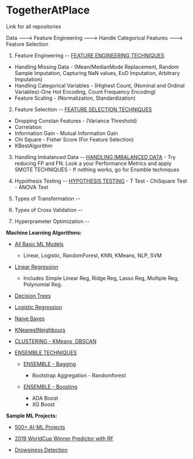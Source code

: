 # TogetherAtPlace
Link for all repositories

Data ---> Feature Engineering ---> Handle Categorical Features ---> Feature Selection 


1. Feature Engineering        -- [FEATURE ENGINEERING TECHNIQUES](https://github.com/yugeshyerraguntla/FeatureEngineeringTechniques)
  - Handling Missing Data - (Mean/MedianMode Replacement, Random Sample Imputation, Capturing NaN values, EoD Imputation, Arbitrary Imputation)
  - Handling Categorical Variables - (Highest Count, (Nominal and Ordinal Variables)-One Hot Encoding, Count Frequency Encoding)
  - Feature Scaling - (Normalization, Standardization)


2. Feature Selection          -- [FEATURE SELECTION TECHNIQUES](https://github.com/yugeshyerraguntla/FeatureSelectionTechniques)
 - Dropping Constan Features - (Variance Threshold)
 - Correlation 
 - Information Gain - Mutual Information Gain
 - Chi Square - Fisher Score (For Feature Selection)
 - KBestAlgorithm


3. Handling Imbalanced Data   -- [HANDLING IMBALANCED DATA](https://github.com/yugeshyerraguntla/HandlingImbalancedData)
                                  - Try reducing FP and FN. Look a your Performance Metrics and apply SMOTE TECHNIQUES
                                  - If nothing works, go for Ensmble techniques


4. Hypothesis Testing         -- [HYPOTHESIS TESTING](https://github.com/yugeshyerraguntla/HypothesisTesting---T-ChiSquare-Anova)
                                  - T Test
                                  - ChiSquare Test
                                  - ANOVA Test

5. Types of Transformation    --

6. Types of Cross Validation  --

7. Hyperprameter Optimization --



**Machine Learning Algorithms:**

- [All Basic ML Models](https://github.com/yugeshyerraguntla/Basic-MachineLearning-Models)
  - Linear, Logistic, RandomForest, KNN, KMeans, NLP, SVM


- [Linear Regression](https://github.com/yugeshyerraguntla/Linear-Regression-Simple-Ridge-Lasso-Multiple-Polynomial)
  - Includes Simple Linear Reg, Ridge Reg, Lasso Reg, Multiple Reg, Polynomial Reg.


- [Decision Trees](https://github.com/yugeshyerraguntla/DecisionTrees)


- [Logistic Regression](https://github.com/yugeshyerraguntla/LogisticRegression)


- [Naive Bayes](https://github.com/yugeshyerraguntla/NaiveBayes)


- [KNearestNeighbours](https://github.com/yugeshyerraguntla/KNearestNeighbours)


- [CLUSTERING - KMeans, DBSCAN](https://github.com/yugeshyerraguntla/Clustering-KMeans-DBSCAN)


- [ENSEMBLE TECHNIQUES](https://github.com/yugeshyerraguntla/EnsembleLearning---Comparing-Various-Models)

  - [ENSEMBLE - Bagging](https://github.com/yugeshyerraguntla/Ensemble-Bagging)
    - Bootstrap Aggregation - Randomforest

  - [ENSEMBLE - Boosting](https://github.com/yugeshyerraguntla/Ensemble-Boosting)
    -  ADA Boost
    -  XG Boost




**Sample ML Projects:**

- [500+ AI-ML Projects](https://github.com/yugeshyerraguntla/500-AI-Machine-learning-Deep-learning-Computer-vision-NLP-Projects-with-code)

- [2019 WorldCup Winner Predictor with RF](https://github.com/yugeshyerraguntla/2019-ICC-WorldCupPredictor_RF)

- [Drowsiness Detection](https://github.com/yugeshyerraguntla/DrowsinessDetection)








